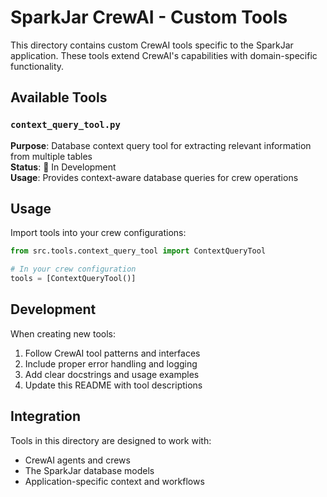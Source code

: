 # SparkJar CrewAI - Custom Tools

This directory contains custom CrewAI tools specific to the SparkJar application. These tools extend CrewAI's capabilities with domain-specific functionality.

## Available Tools

### `context_query_tool.py`
**Purpose**: Database context query tool for extracting relevant information from multiple tables  
**Status**: 🚧 In Development  
**Usage**: Provides context-aware database queries for crew operations

## Usage

Import tools into your crew configurations:

```python
from src.tools.context_query_tool import ContextQueryTool

# In your crew configuration
tools = [ContextQueryTool()]
```

## Development

When creating new tools:
1. Follow CrewAI tool patterns and interfaces
2. Include proper error handling and logging
3. Add clear docstrings and usage examples
4. Update this README with tool descriptions

## Integration

Tools in this directory are designed to work with:
- CrewAI agents and crews
- The SparkJar database models
- Application-specific context and workflows
